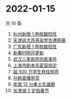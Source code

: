 # 2022-01-15

共 10 条

<!-- BEGIN ZHIHUSEARCH -->
<!-- 最后更新时间 Sat Jan 15 2022 00:15:38 GMT+0800 (China Standard Time) -->
1. [杭州新增 1 例核酸阳性](https://www.zhihu.com/search?q=杭州疫情)
1. [天津返大连感染学生遭网暴](https://www.zhihu.com/search?q=感染学生被网暴)
1. [广东新增 1 例核酸阳性](https://www.zhihu.com/search?q=广东疫情)
1. [新秦时明月更新](https://www.zhihu.com/search?q=新秦时明月)
1. [武汉儿童医院伤医事件](https://www.zhihu.com/search?q=武汉儿童医院)
1. [上海市剧本杀密室规定](https://www.zhihu.com/search?q=剧本杀)
1. [超 500 万学生脊柱侧弯](https://www.zhihu.com/search?q=脊柱侧弯)
1. [孙杨直播带货](https://www.zhihu.com/search?q=孙杨)
1. [库里 12 分勇士负雄鹿](https://www.zhihu.com/search?q=勇士)
1. [长津湖 2 定档春节](https://www.zhihu.com/search?q=水门桥)
<!-- END ZHIHUSEARCH -->
